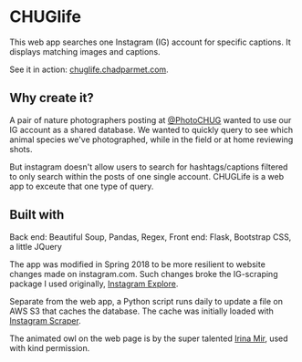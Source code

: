 # CHUGlife

This web app searches one Instagram (IG) account for specific captions. It displays matching images and captions.

See it in action: [chuglife.chadparmet.com](http://chuglife.chadparmet.com).

## Why create it?
A pair of nature photographers posting at [@PhotoCHUG](https://www.instagram.com/photochug) wanted to use our IG account as a shared database. We wanted to quickly query to see which animal species we've photographed, while in the field or at home reviewing shots.

But instagram doesn't allow users to search for hashtags/captions filtered to only search within the posts of one single account. CHUGLife is a web app to exceute that one type of query.

## Built with
Back end: Beautiful Soup, Pandas, Regex,
Front end: Flask, Bootstrap CSS, a little JQuery

The app was modified in Spring 2018 to be more resilient to website changes made on instagram.com. Such changes broke the IG-scraping package I used originally, [Instagram Explore](https://github.com/midnightSuyama/instagram-explore).

Separate from the web app, a Python script runs daily to update a file on AWS S3 that caches the database. The cache was initially loaded with [Instagram Scraper](https://github.com/rarcega/instagram-scraper).

The animated owl on the web page is by the super talented [Irina Mir](https://dribbble.com/shots/3053961-Owl-head-spin), used with kind permission.